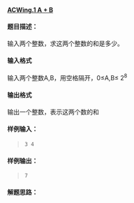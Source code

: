 #### [ACWing.1 A + B](https://www.acwing.com/problem/content/1/)
#### 题目描述：
输入两个整数，求这两个整数的和是多少。

#### 输入格式
输入两个整数A,B，用空格隔开，0≤A,B≤ $2^8$
#### 输出格式
输出一个整数，表示这两个数的和

#### 样例输入：
>     3 4     
#### 样例输出：
>     7
#### 解题思路：
